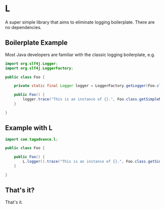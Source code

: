 # L

A super simple library that aims to eliminate logging boilerplate. There are no dependencies.

## Boilerplate Example

Most Java developers are familiar with the classic logging boilerplate, e.g.

```java
import org.slf4j.Logger;
import org.slf4j.LoggerFactory;

public class Foo {

    private static final Logger logger = LoggerFactory.getLogger(Foo.class);

    public Foo() {
        logger.trace("This is an instance of {}.", Foo.class.getSimpleName());
    }

}
```

## Example with L

```java
import com.tagadvance.l;

public class Foo {

    public Foo() {
        L.logger().trace("This is an instance of {}.", Foo.class.getSimpleName());
    }

}
```

## That's it?
That's it.
